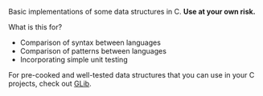 Basic implementations of some data structures in C. **Use at your own risk.**

What is this for?
* Comparison of syntax between languages
* Comparison of patterns between languages
* Incorporating simple unit testing

For pre-cooked and well-tested data structures that you can use in your C projects, check out [GLib](https://gitlab.gnome.org/GNOME/glib).
